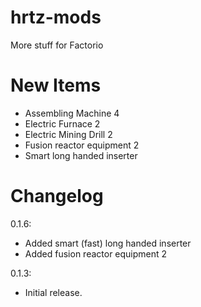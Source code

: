 # hrtz-mods
More stuff for Factorio

# New Items
- Assembling Machine 4
- Electric Furnace 2
- Electric Mining Drill 2
- Fusion reactor equipment 2
- Smart long handed inserter

# Changelog
0.1.6:
- Added smart (fast) long handed inserter
- Added fusion reactor equipment 2

0.1.3:
- Initial release.
